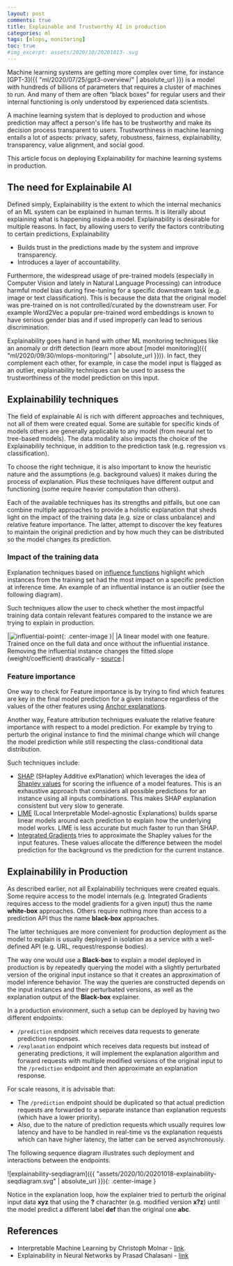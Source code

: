 ```yaml
---
layout: post
comments: true
title: Explainable and Trustworthy AI in production
categories: ml
tags: [mlops, monitoring]
toc: true
#img_excerpt: assets/2020/10/20201013-.svg
---
```


Machine learning systems are getting more complex over time, for instance [GPT-3]({{ "ml/2020/07/25/gpt3-overview/" | absolute_url }}) is a model with hundreds of billions of parameters that requires a cluster of machines to run. And many of them are often “black boxes” for regular users and their internal functioning is only understood by experienced data scientists.

A machine learning system that is deployed to production and whose prediction may affect a person's life has to be trustworthy and make its decision process transparent to users. Trustworthiness in machine learning entails a lot of aspects: privacy, safety, robustness, fairness, explainability, transparency, value alignment, and social good.

This article focus on deploying Explainability for machine learning systems in production.


## The need for Explainabile AI
Defined simply, Explainability is the extent to which the internal mechanics of an ML system can be explained in human terms. It is literally about explaining what is happening inside a model. Explainability is desirable for multiple reasons. In fact, by allowing users to verify the factors contributing to certain predictions, Explainability
* Builds trust in the predictions made by the system and improve transparency.
* Introduces a layer of accountability.

Furthermore, the widespread usage of pre-trained models (especially in Computer Vision and lately in Natural Language Processing) can introduce harmful model bias during fine-tuning for a specific downstream task (e.g. image or text classification). This is because the data that the original model was pre-trained on is not controlled/curated by the downstream user. For example Word2Vec a popular pre-trained word embeddings is known to have serious gender bias and if used improperly can lead to serious discrimination.


Explainability goes hand in hand with other ML monitoring techniques like an anomaly or drift detection (learn more about [model monitoring]({{ "ml/2020/09/30/mlops-monitoring/" | absolute_url }})). In fact, they complement each other, for example, in case the model input is flagged as an outlier, explainability techniques can be used to assess the trustworthiness of the model prediction on this input.

## Explainabilily techniques
The field of explainable AI is rich with different approaches and techniques, not all of them were created equal. Some are suitable for specific kinds of models others are generally applicable to any model (from neural net to tree-based models). The data modality also impacts the choice of the Explainabilily technique, in addition to the prediction task (e.g. regression vs classification).

To choose the right technique, it is also important to know the heuristic nature and the assumptions (e.g. background values) it makes during the process of explanation. Plus these techniques have different output and functioning (some require heavier computation than others).


Each of the available techniques has its strengths and pitfalls, but one can combine multiple approaches to provide a holistic explanation that sheds light on the impact of the training data (e.g. size or class unbalance) and relative feature importance. The latter, attempt to discover the key features to maintain the original prediction and by how much they can be distributed so the model changes its prediction.


### Impact of the training data
Explanation techniques based on [influence functions](https://christophm.github.io/interpretable-ml-book/influential.html) highlight which instances from the training set had the most impact on a specific prediction at inference time. An example of an influential instance is an outlier (see the following diagram).

Such techniques allow the user to check whether the most impactful training data
contain relevant features compared to the instance we are trying to explain in production.


|![influential-point](https://christophm.github.io/interpretable-ml-book/images/influential-point-1.png){: .center-image }|
|A linear model with one feature. Trained once on the full data and once without the influential instance. Removing the influential instance changes the fitted slope (weight/coefficient) drastically - [source](https://christophm.github.io/interpretable-ml-book/influential.html).|

### Feature importance
One way to check for Feature importance is by trying to find which features are key in the final model prediction for a given instance regardless of the values of the other features using [Anchor explanations](https://christophm.github.io/interpretable-ml-book/anchors.html).

Another way, Feature attribution techniques evaluate the relative feature importance with respect to a model prediction. For example by trying to perturb the original instance to find the minimal change which will change the model prediction while still respecting the
class-conditional data distribution.

Such techniques include:

* [SHAP](https://github.com/slundberg/shap) (SHapley Additive exPlanation) which leverages the idea of [Shapley values](https://christophm.github.io/interpretable-ml-book/shapley.html) for scoring the influence of a model features. This is an exhaustive approach that considers all possible predictions for an instance using all inputs combinations. This makes SHAP explanation consistent but very slow to generate.
* [LIME](https://github.com/marcotcr/lime) (Local Interpretable Model-agnostic Explanations) builds sparse linear models around each prediction to explain how the underlying model works. LIME is less accurate but much faster to run than SHAP.
* [Integrated Gradients](https://github.com/hiranumn/IntegratedGradients) tries to approximate the Shapley values for the input features. These values allocate the difference between the model prediction for the background vs the prediction for the current instance.

## Explainabilily in Production
As described earlier, not all Explainabilily techniques were created equals. Some require access to the model internals (e.g. Integrated Gradients requires access to the model gradients for a given input) thus the name **white-box** approaches. Others require nothing more than access to a prediction API thus the name **black-box** approaches.

The latter techniques are more convenient for production deployment as the model to explain is usually deployed in isolation as a service with a well-defined API (e.g. URL, request/response bodies).

The way one would use a **Black-box** to explain a model deployed in production is by repeatedly querying the model with a slightly perturbated version of the original input instance so that it creates an approximation of model inference behavior. The way the queries are constructed depends on the input instances and their perturbated versions, as well as the explanation output of the **Black-box** explainer.

In a production environment, such a setup can be deployed by having two different endpoints:
* `/prediction` endpoint which receives data requests to generate prediction responses.
* `/explanation` endpoint which receives data requests but instead of generating predictions, it will implement the explanation algorithm and forward requests with multiple modified versions of the original input to the `/prediction` endpoint and then approximate an explanation response.

For scale reasons, it is advisable that:
* The `/prediction` endpoint should be duplicated so that actual prediction requests are forwarded to a separate instance than explanation requests (which have a lower priority).
* Also, due to the nature of prediction requests which usually requires low latency and have to be handled in real-time vs the explanation requests which can have higher latency, the latter can be served asynchronously.

The following sequence diagram illustrates such deployment and interactions between the endpoints.


![explainability-seqdiagram]({{ "assets/2020/10/20201018-explainability-seqdiagram.svg" | absolute_url }}){: .center-image }

Notice in the explanation loop, how the explainer tried to perturb the original input data **xyz** that using the **?** charachter (e.g. modified version **x?z**) until the model predict a different label **def** than the original one **abc**.


## References
* Interpretable Machine Learning by Christoph Molnar - [link](https://christophm.github.io/interpretable-ml-book/).
* Explainability in Neural Networks by Prasad Chalasani - [link](https://deep.ghost.io/simple-feature-attribution/)